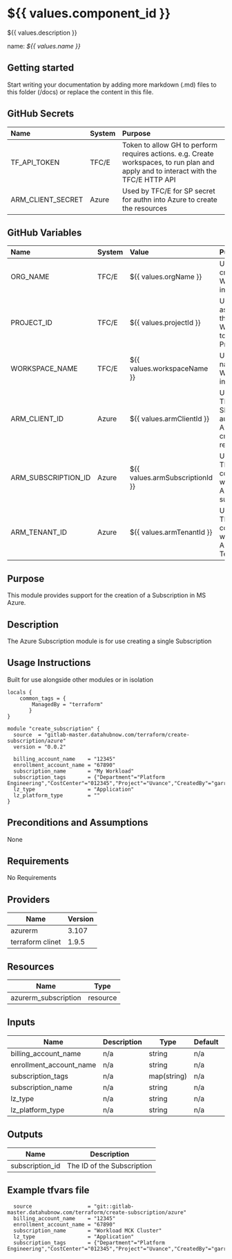 # ${{ values.component_id }}

${{ values.description }}

name: _${{ values.name }}_

## Getting started

Start writing your documentation by adding more markdown (.md) files to this
folder (/docs) or replace the content in this file.

## GitHub Secrets

| Name | System | Purpose |
|:--|:--|:--|
|  TF_API_TOKEN | TFC/E | Token to allow GH to perform requires actions. e.g. Create workspaces, to run plan and apply and to interact with the TFC/E HTTP API |
| ARM_CLIENT_SECRET | Azure | Used by TFC/E for SP secret for authn into Azure to create the resources |

## GitHub Variables

| Name | System | Value | Purpose |
|:--|:--|:--|:--|
| ORG_NAME | TFC/E | ${{ values.orgName }} | Used when creating the Workspace in TFC/E |
| PROJECT_ID | TFC/E | ${{ values.projectId }} | Used when assigned the Workspace to a TFC/E Project |
| WORKSPACE_NAME | TFC/E | ${{ values.workspaceName }} | Used to name your Workspace in TFC/E | 
| ARM_CLIENT_ID | Azure | ${{ values.armClientId }} | Used by TFC/E for SP ID for authn into Azure to create the resources |
| ARM_SUBSCRIPTION_ID | Azure | ${{ values.armSubscriptionId }} | Used by TFC/E to connect to which Azure subscription |
| ARM_TENANT_ID | Azure | ${{ values.armTenantId }} | Used by TFC/E to connect to which Azure Tenant | 


## Purpose
This module provides support for the creation of a Subscription in MS Azure.

## Description
The Azure Subscription module is for use creating a single Subscription 

## Usage Instructions
Built for use alongside other modules or in isolation

```commandline
locals {
    common_tags = {
        ManagedBy = "terraform"
       }
}

module "create_subscription" {
  source  = "gitlab-master.datahubnow.com/terraform/create-subscription/azure"
  version = "0.0.2"

  billing_account_name    = "12345"
  enrollment_account_name = "67890"
  subscription_name       = "My Workload"
  subscription_tags       = {"Department"="Platform Engineering","CostCenter"="012345","Project"="Uvance","CreatedBy"="garrard.kitchen@fujitsu.com"}'
  lz_type                 = "Application"
  lz_platform_type        = ""
}

```

## Preconditions and Assumptions

None

## Requirements

No Requirements

## Providers

| Name    | Version |
|---------|---------|
| azurerm | 3.107   |
| terraform clinet | 1.9.5 |

## Resources

| Name                                              | Type     |
|---------------------------------------------------|----------|
| azurerm_subscription                              | resource |


## Inputs

| Name                        | Description | Type         | Default | Required |
|-----------------------------|-------------|--------------|---------|----------|
| billing_account_name        | n/a         | string       | n/a     | yes      |
| enrollment_account_name     | n/a         | string       | n/a     | yes      |
| subscription_tags           | n/a         | map(string)  | n/a     | yes      |
| subscription_name           | n/a         | string       | n/a     | yes      |
| lz_type                     | n/a         | string       | n/a     | yes      |
| lz_platform_type            | n/a         | string       | n/a     | no       |

## Outputs

| Name               | Description |
|--------------------|-------------|
| subscription_id    | The ID of the Subscription |


## Example tfvars file

```commandline
  source                  = "git::gitlab-master.datahubnow.com/terraform/create-subscription/azure"
  billing_account_name    = "12345"
  enrollment_account_name = "67890"
  subscription_name       = "Workload MCK Cluster"
  lz_type                 = "Application"
  subscription_tags       = {"Department"="Platform Engineering","CostCenter"="012345","Project"="Uvance","CreatedBy"="garrard.kitchen@fujitsu.com"}
```
